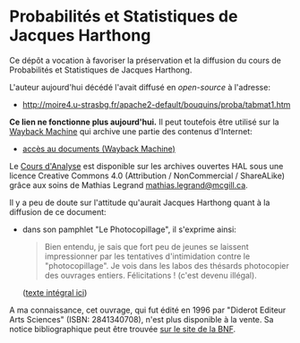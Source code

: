 Probabilités et Statistiques de Jacques Harthong
================================================================================

Ce dépôt a vocation à favoriser la préservation et la diffusion du 
cours de Probabilités et Statistiques de Jacques Harthong.

L'auteur aujourd'hui décédé l'avait diffusé en *open-source* à l'adresse:

  - http://moire4.u-strasbg.fr/apache2-default/bouquins/proba/tabmat1.htm

**Ce lien ne fonctionne plus aujourd'hui.** 
Il peut toutefois être utilisé sur la [Wayback Machine](http://archive.org/web/)
qui archive une partie des contenus d'Internet:

  - [accès au documents (Wayback Machine)](https://web.archive.org/web/20150202043708/http://moire4.u-strasbg.fr/apache2-default/bouquins/proba/tabmat1.htm)

Le [Cours d'Analyse](https://cel.archives-ouvertes.fr/cel-00519301v2/document) 
est disponible sur les archives ouvertes HAL sous une licence Creative Commons 
4.0 (Attribution / NonCommercial / ShareALike) grâce aux soins de 
Mathias Legrand <mathias.legrand@mcgill.ca>.


Il y a peu de doute sur l'attitude qu'aurait Jacques Harthong quant à la 
diffusion de ce document:


  - dans son pamphlet "Le Photocopillage", il s'exprime ainsi:

    > Bien entendu, je sais que fort peu de jeunes se laissent impressionner 
    > par les tentatives d'intimidation contre le "photocopillage". 
    > Je vois dans les labos des thésards photocopier des ouvrages entiers. 
    > Félicitations ! (c'est devenu illégal). 

    ([texte intégral ici](https://github.com/boisgera/harthong-prob/blob/master/Le%20Photocopillage.md))


A ma connaissance, cet ouvrage, 
qui fut édité en 1996 par "Diderot Editeur Arts Sciences" (ISBN: 2841340708),
n'est plus disponible à la vente. 
Sa notice bibliographique peut être trouvée [sur le site de la BNF](http://catalogue.bnf.fr/ark:/12148/cb367007172).


